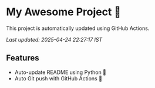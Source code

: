 # My Awesome Project 🚀

This project is automatically updated using GitHub Actions.

_Last updated: 2025-04-24 22:27:17 IST_

## Features
- Auto-update README using Python 🐍
- Auto Git push with GitHub Actions 🤖
